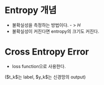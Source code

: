 # Entropy 개념
* 불확실성을 측정하는 방법이다. - > $H$
* 불확실성이 커진다면 entropy의 크기도 커진다.
# Cross Entropy Error
* loss function으로 사용한다.</br>
<math>
$$E = \sum_{k} t_k \log{y_k}$$
  </br>
</math>
($t_k$는 label, $y_k$는 신경망의 output)
